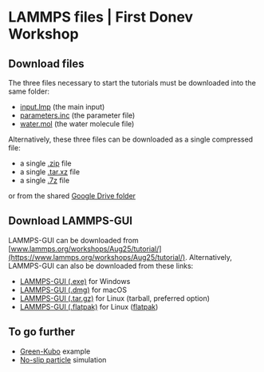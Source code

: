 # LAMMPS files | First Donev Workshop

## Download files

The three files necessary to start the tutorials must be downloaded into the same
folder:

- [input.lmp](https://raw.githubusercontent.com/simongravelle/lammps-donev/refs/heads/main/lammps-files/input.lmp)
  (the main input)
- [parameters.inc](https://raw.githubusercontent.com/simongravelle/lammps-donev/refs/heads/main/lammps-files/parameters.inc)
  (the parameter file)
- [water.mol](https://raw.githubusercontent.com/simongravelle/lammps-donev/refs/heads/main/lammps-files/water.mol)
  (the water molecule file)

Alternatively, these three files can be downloaded as a single compressed file:

- a single [.zip](https://github.com/simongravelle/lammps-donev/raw/refs/heads/main/lammps-files.zip)
  file
- a single [.tar.xz](https://github.com/simongravelle/lammps-donev/raw/refs/heads/main/lammps-files.tar.xz)
  file
- a single [.7z](https://github.com/simongravelle/lammps-donev/raw/refs/heads/main/lammps-files.7z)
  file

or from the shared [Google Drive
folder](https://drive.google.com/drive/folders/1w_eACvOFX7Y8u7GfUIAjbnW0elpqK6we?usp=sharing)

## Download LAMMPS-GUI

LAMMPS-GUI can be downloaded from
[www.lammps.org/workshops/Aug25/tutorial/](https://www.lammps.org/workshops/Aug25/tutorial/).
Alternatively, LAMMPS-GUI can also be downloaded from these links:

- [LAMMPS-GUI (.exe)](https://github.com/lammps/lammps/releases/download/stable_22Jul2025/LAMMPS-Win10-64bit-GUI-22Jul2025.exe)
  for Windows
- [LAMMPS-GUI (.dmg)](https://github.com/lammps/lammps/releases/download/stable_22Jul2025/LAMMPS-macOS-multiarch-GUI-22Jul2025.dmg)
  for macOS
- [LAMMPS-GUI (.tar.gz)](https://github.com/lammps/lammps/releases/download/stable_22Jul2025/LAMMPS-Linux-x86_64-GUI-22Jul2025.tar.gz)
  for Linux (tarball, preferred option)
- [LAMMPS-GUI (.flatpak)](https://github.com/lammps/lammps/releases/download/stable_22Jul2025/LAMMPS-Linux-x86_64-GUI-22Jul2025.tar.gz)
  for Linux ([flatpak](https://flatpak.org/))

## To go further

- [Green-Kubo](green-kubo-example) example
- [No-slip particle](no-slip-particle) simulation
